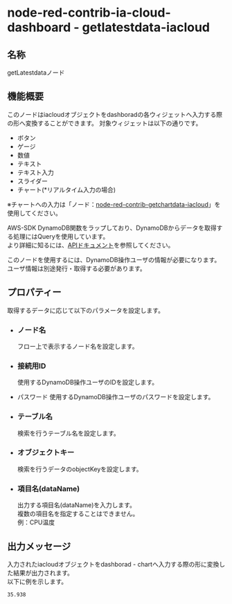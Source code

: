 # node-red-contrib-ia-cloud-dashboard - getlatestdata-iacloud

## 名称
getLatestdataノード



## 機能概要
このノードはiacloudオブジェクトをdashboradの各ウィジェットへ入力する際の形へ変換することができます。 
対象ウィジェットは以下の通りです。  
- ボタン    
- ゲージ  
- 数値  
- テキスト  
- テキスト入力    
- スライダー  
- チャート(*リアルタイム入力の場合)

※チャートへの入力は「ノード：[node-red-contrib-getchartdata-iacloud](https://github.com/ia-cloud/node-red-contrib-ia-cloud-dashboard/tree/master/getchartdata-iacloud)」を使用してください。

AWS-SDK DynamoDB関数をラップしており、DynamoDBからデータを取得する処理にはQueryを使用しています。  
より詳細に知るには、[APIドキュメント](https://docs.aws.amazon.com/sdkforruby/api/Aws/DynamoDB/Client.html)を参照してください。

このノードを使用するには、DynamoDB操作ユーザの情報が必要になります。ユーザ情報は別途発行・取得する必要があります。  




## プロパティー

取得するデータに応じて以下のパラメータを設定します。  

- ### ノード名
  フロー上で表示するノード名を設定します。

- ### 接続用ID
  使用するDynamoDB操作ユーザのIDを設定します。

- パスワード
  使用するDynamoDB操作ユーザのパスワードを設定します。

- ### テーブル名
  検索を行うテーブル名を設定します。

- ### オブジェクトキー  
  検索を行うデータのobjectKeyを設定します。

- ### 項目名(dataName)
  出力する項目名(dataName)を入力します。  
  複数の項目名を指定することはできません。  
  例：CPU温度
  


## 出力メッセージ
入力されたiacloudオブジェクトをdashborad - chartへ入力する際の形に変換した結果が出力されます。  
以下に例を示します。

    35.938

